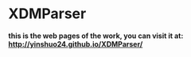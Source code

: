 # XDMParser
**this is the web pages of the work, you can visit it at: http://yinshuo24.github.io/XDMParser/**
